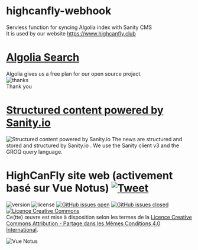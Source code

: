 # highcanfly-webhook
Servless function for syncing Algolia index with Sanity CMS  
It is used by our website https://www.highcanfly.club  

# [Algolia Search](https://www.algolia.com/)
Algolia gives us a free plan for our open source project.  
![thanks](https://res.cloudinary.com/hilnmyskv/image/upload/v1580296397/Algolia_com_Website_assets/logo-algolia-nebula-blue-full.png)  
Thank you

# [Structured content powered by Sanity.io](https://sanity.io)  

![Structured content powered by Sanity.io](https://cdn.sanity.io/images/3do82whm/next/51af00784c5addcf63ae7f0c416756acca7e63ac-353x71.svg?dl=sanity-logo.svg)
The news are structured and stored and structured by Sanity.io .
We use the Sanity client v3 and the GROQ query language.

# HighCanFly site web (activement basé sur Vue Notus) <a href="https://twitter.com/HighCanFlyClub" target="_blank">![Tweet](https://img.shields.io/twitter/url/http/shields.io.svg?style=social&logo=twitter)</a>

![version](https://img.shields.io/badge/version-1.0.0-blue.svg) ![license](https://img.shields.io/badge/license-GPLv3-red.svg) <a href="https://github.com/eltorio/vue-highcanfly/issues?q=is%3Aopen+is%3Aissue" target="_blank">![GitHub issues open](https://img.shields.io/github/issues/eltorio/vue-highcanfly.svg)</a> <a href="https://github.com/eltorio/vue-highcanfly/issues?q=is%3Aissue+is%3Aclosed" target="_blank">![GitHub issues closed](https://img.shields.io/github/issues-closed-raw/eltorio/vue-highcanfly.svg)</a>
 <a rel="license" href="http://creativecommons.org/licenses/by-sa/4.0/"><img alt="Licence Creative Commons" style="border-width:0" src="https://i.creativecommons.org/l/by-sa/4.0/88x31.png" /></a><br />Ce(tte) œuvre est mise à disposition selon les termes de la <a rel="license" href="http://creativecommons.org/licenses/by-sa/4.0/">Licence Creative Commons Attribution -  Partage dans les Mêmes Conditions 4.0 International</a>.

![Vue Notus](https://repository-images.githubusercontent.com/448899125/ce3dc56f-2f1e-49dc-83d3-c6297308bf46?raw=true)

